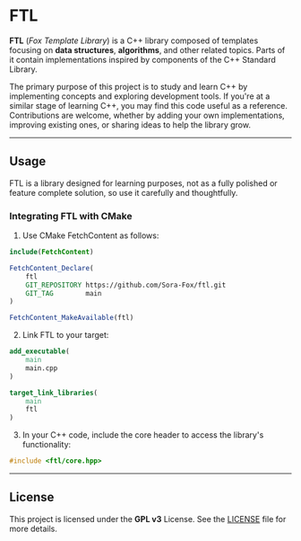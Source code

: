# FTL

**FTL** (*Fox Template Library*) is a C++ library composed of templates focusing on **data structures**, **algorithms**, and other related topics. Parts of it contain implementations inspired by components of the C++ Standard Library.

The primary purpose of this project is to study and learn C++ by implementing concepts and exploring development tools. If you're at a similar stage of learning C++, you may find this code useful as a reference. Contributions are welcome, whether by adding your own implementations, improving existing ones, or sharing ideas to help the library grow.

---

## Usage

FTL is a library designed for learning purposes, not as a fully polished or feature complete solution, so use it carefully and thoughtfully.

### Integrating FTL with CMake

1. Use CMake FetchContent as follows:

```cmake
include(FetchContent)

FetchContent_Declare(
    ftl
    GIT_REPOSITORY https://github.com/Sora-Fox/ftl.git
    GIT_TAG        main
)

FetchContent_MakeAvailable(ftl)
```

2. Link FTL to your target:

```cmake
add_executable(
    main
    main.cpp
)

target_link_libraries(
    main
    ftl
)
```

3. In your C++ code, include the core header to access the library's functionality:

```cpp
#include <ftl/core.hpp>
```

---

## License

This project is licensed under the **GPL v3** License. See the [LICENSE](./LICENSE) file for more details.

